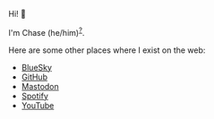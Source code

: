 Hi! 👋

I'm Chase (he/him)<sup>[?](https://pronouns.org/what-and-why)</sup>.

Here are some other places where I exist on the web:

- <a href="https://www.bsky.app/profile/clm.dev"><i class="fa-brands fa-bluesky"></i> BlueSky</a>
- <a href="https://www.github.com/clmay"><i class="fa-brands fa-github"></i> GitHub</a>
- <a href="https://www.mastodon.social/@clm" rel="me"><i class="fa-brands fa-mastodon"></i> Mastodon</a>
- <a href="https://open.spotify.com/user/chaseloganmay"><i class="fa-brands fa-spotify"></i> Spotify</a>
- <a href=" https://www.youtube.com/@clm541"><i class="fa-brands fa-youtube"></i> YouTube</a>

<!-- Load icons -->
<link rel="stylesheet" href="https://cdnjs.cloudflare.com/ajax/libs/font-awesome/6.7.2/css/all.min.css">
